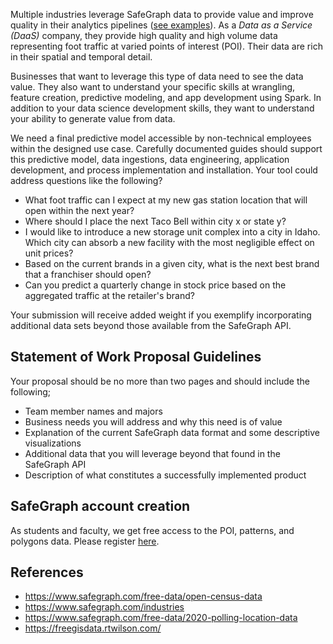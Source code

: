 Multiple industries leverage SafeGraph data to provide value and improve quality in their analytics pipelines ([see examples](https://www.safegraph.com/industries)). As a _Data as a Service (DaaS)_ company, they provide high quality and high volume data representing foot traffic at varied points of interest (POI). Their data are rich in their spatial and temporal detail.

Businesses that want to leverage this type of data need to see the data value. They also want to understand your specific skills at wrangling, feature creation, predictive modeling, and app development using Spark. In addition to your data science development skills, they want to understand your ability to generate value from data.

We need a final predictive model accessible by non-technical employees within the designed use case. Carefully documented guides should support this predictive model, data ingestions, data engineering, application development, and process implementation and installation. Your tool could address questions like the following?

- What foot traffic can I expect at my new gas station location that will open within the next year?
- Where should I place the next Taco Bell within city x or state y?
- I would like to introduce a new storage unit complex into a city in Idaho. Which city can absorb a new facility with the most negligible effect on unit prices?
- Based on the current brands in a given city, what is the next best brand that a franchiser should open?
- Can you predict a quarterly change in stock price based on the aggregated traffic at the retailer's brand?

Your submission will receive added weight if you exemplify incorporating additional data sets beyond those available from the SafeGraph API.

## Statement of Work Proposal Guidelines

Your proposal should be no more than two pages and should include the following;

- Team member names and majors
- Business needs you will address and why this need is of value
- Explanation of the current SafeGraph data format and some descriptive visualizations
- Additional data that you will leverage beyond that found in the SafeGraph API
- Description of what constitutes a successfully implemented product

## SafeGraph account creation

As students and faculty, we get free access to the POI, patterns, and polygons data. Please register [here](https://www.safegraph.com/academics).

## References

- https://www.safegraph.com/free-data/open-census-data
- https://www.safegraph.com/industries
- https://www.safegraph.com/free-data/2020-polling-location-data
- https://freegisdata.rtwilson.com/
